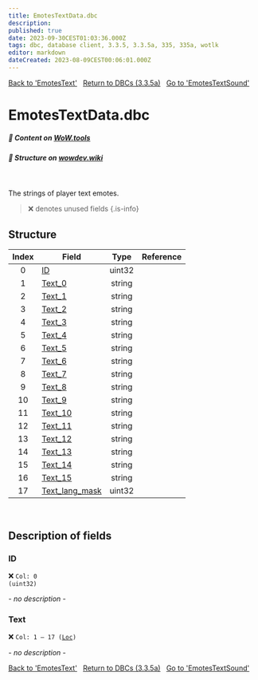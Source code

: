 ```yaml
---
title: EmotesTextData.dbc
description:
published: true
date: 2023-09-30CEST01:03:36.000Z
tags: dbc, database client, 3.3.5, 3.3.5a, 335, 335a, wotlk
editor: markdown
dateCreated: 2023-08-09CEST00:06:01.000Z
---
```

<a href="https://trinitycore.info/files/DBC/335/emotestext" class="mt-5 v-btn v-btn--depressed v-btn--flat v-btn--outlined theme--light v-size--default darkblue--text text--lighten-3"><span class="v-btn__content"><i aria-hidden="true" class="v-icon notranslate v-icon--left mdi mdi-arrow-left theme--light"></i><span>Back to 'EmotesText'</span></span></a>&nbsp;&nbsp;&nbsp;<a href="https://trinitycore.info/files/DBC/335/DBC" class="mt-5 v-btn v-btn--depressed v-btn--flat v-btn--outlined theme--light v-size--default darkblue--text text--lighten-3"><span class="v-btn__content"><i aria-hidden="true" class="v-icon notranslate v-icon--left mdi mdi-home-outline theme--light"></i><span>Return to DBCs (3.3.5a)</span></span></a>&nbsp;&nbsp;&nbsp;<a href="https://trinitycore.info/files/DBC/335/emotestextsound" class="mt-5 v-btn v-btn--depressed v-btn--flat v-btn--outlined theme--light v-size--default darkblue--text text--lighten-3"><span class="v-btn__content"><span>Go to 'EmotesTextSound'</span><i aria-hidden="true" class="v-icon notranslate v-icon--right mdi mdi-arrow-right theme--light"></i></span></a>

# EmotesTextData.dbc
##### :open_book: Content on [WoW.tools](https://wow.tools/dbc/?dbc=emotestextdata&build=3.3.5.12340)
##### :pencil: Structure on [wowdev.wiki](https://wowdev.wiki/DB/EmotesTextData)
&nbsp;

The strings of player text emotes.

> :x: denotes unused fields
{.is-info}


## Structure

| Index | Field | Type | Reference |
| :---: | --- | :---: | --- |
| 0 | [ID](#id) | uint32 |  |
| 1 | [Text_0](#text) | string |  |
| 2 | [Text_1](#text) | string |  |
| 3 | [Text_2](#text) | string |  |
| 4 | [Text_3](#text) | string |  |
| 5 | [Text_4](#text) | string |  |
| 6 | [Text_5](#text) | string |  |
| 7 | [Text_6](#text) | string |  |
| 8 | [Text_7](#text) | string |  |
| 9 | [Text_8](#text) | string |  |
| 10 | [Text_9](#text) | string |  |
| 11 | [Text_10](#text) | string |  |
| 12 | [Text_11](#text) | string |  |
| 13 | [Text_12](#text) | string |  |
| 14 | [Text_13](#text) | string |  |
| 15 | [Text_14](#text) | string |  |
| 16 | [Text_15](#text) | string |  |
| 17 | [Text_lang_mask](#text) | uint32 |  |
&nbsp;
## Description of fields

### ID
:x: <code>Col: 0 (uint32)</code>

*- no description -*
&nbsp;

### Text
:x: <code>Col: 1 &ndash; 17 ([Loc](/how-to/localization))</code>

*- no description -*
&nbsp;

<a href="https://trinitycore.info/files/DBC/335/emotestext" class="mt-5 v-btn v-btn--depressed v-btn--flat v-btn--outlined theme--light v-size--default darkblue--text text--lighten-3"><span class="v-btn__content"><i aria-hidden="true" class="v-icon notranslate v-icon--left mdi mdi-arrow-left theme--light"></i><span>Back to 'EmotesText'</span></span></a>&nbsp;&nbsp;&nbsp;<a href="https://trinitycore.info/files/DBC/335/DBC" class="mt-5 v-btn v-btn--depressed v-btn--flat v-btn--outlined theme--light v-size--default darkblue--text text--lighten-3"><span class="v-btn__content"><i aria-hidden="true" class="v-icon notranslate v-icon--left mdi mdi-home-outline theme--light"></i><span>Return to DBCs (3.3.5a)</span></span></a>&nbsp;&nbsp;&nbsp;<a href="https://trinitycore.info/files/DBC/335/emotestextsound" class="mt-5 v-btn v-btn--depressed v-btn--flat v-btn--outlined theme--light v-size--default darkblue--text text--lighten-3"><span class="v-btn__content"><span>Go to 'EmotesTextSound'</span><i aria-hidden="true" class="v-icon notranslate v-icon--right mdi mdi-arrow-right theme--light"></i></span></a>
